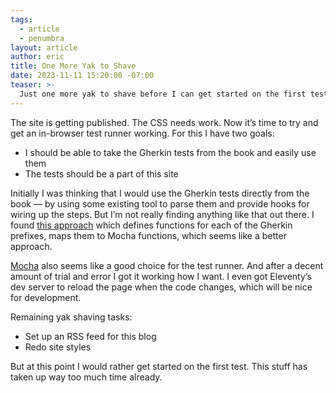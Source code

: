 ```yaml
---
tags:
  - article
  - penumbra
layout: article
author: eric
title: One More Yak to Shave
date: 2023-11-11 15:20:00 -07:00
teaser: >-
  Just one more yak to shave before I can get started on the first test.
---
```


The site is getting published. The CSS needs work. Now it’s time to try and get an
in-browser test runner working. For this I have two goals:

- I should be able to take the Gherkin tests from the book and easily use them
- The tests should be a part of this site

Initially I was thinking that I would use the Gherkin tests directly from the book — by
using some existing tool to parse them and provide hooks for wiring up the steps. But I’m
not really finding anything like that out there. I found [this approach][mocha-gherkin]
which defines functions for each of the Gherkin prefixes, maps them to Mocha functions,
which seems like a better approach.

[mocha-gherkin]: https://github.com/hyperjump-io/json-schema/blob/0d9b0fec778dfd46e4136987f03b9fcf0147ea39/lib/mocha-gherkin.spec.ts

[Mocha] also seems like a good choice for the test runner. And after a decent amount of trial
and error I got it working how I want. I even got Eleventy’s dev server to reload the page
when the code changes, which will be nice for development.

[mocha]: https://mochajs.org/

Remaining yak shaving tasks:

- Set up an RSS feed for this blog
- Redo site styles

But at this point I would rather get started on the first test. This stuff has taken up way
too much time already.
